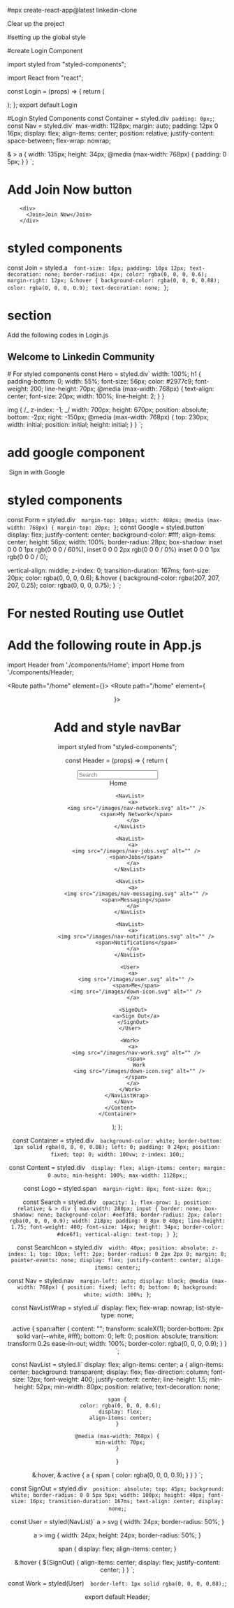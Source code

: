 #npx create-react-app@latest linkedin-clone

Clear up the project

#setting up the global style

#create Login Component

import styled from "styled-components";

import React from "react";

const Login = (props) => {
return (
<Container>

<Nav>
<a href="/">
<img src="/images/login-logo.svg" alt="" />
</a>
</Nav>
</Container>
);
};
export default Login

#Login Styled Components
const Container = styled.div` padding: 0px;`;
const Nav = styled.div`
max-width: 1128px;
margin: auto;
padding: 12px 0 16px;
display: flex;
align-items: center;
position: relative;
justify-content: space-between;
flex-wrap: nowrap;

& > a {
width: 135px;
height: 34px;
@media (max-width: 768px) {
padding: 0 5px;
}
}
`;

# Add Join Now button

        <div>
          <Join>Join Now</Join>
        </div>

# styled components

const Join = styled.a`  font-size: 16px;
  padding: 10px 12px;
  text-decoration: none;
  border-radius: 4px;
  color: rgba(0, 0, 0, 0.6);
  margin-right: 12px;
  &:hover {
    background-color: rgba(0, 0, 0, 0.08);
    color: rgba(0, 0, 0, 0.9);
    text-decoration: none;
  }`;

# section

Add the following codes in Login.js

  <Section>
        <Hero>
          <h1>Welcome to Linkedin Community</h1>
          <img src="/images/login-hero.svg" alt="" />
        </Hero>
      </Section>
  # For styled components
  const Hero = styled.div`
  width: 100%;
  h1 {
    padding-bottom: 0;
    width: 55%;
    font-size: 56px;
    color: #2977c9;
    font-weight: 200;
    line-height: 70px;
    @media (max-width: 768px) {
      text-align: center;
      font-size: 20px;
      width: 100%;
      line-height: 2;
    }
  }

img {
/_ z-index: -1; _/
width: 700px;
height: 670px;
position: absolute;
bottom: -2px;
right: -150px;
@media (max-width: 768px) {
top: 230px;
width: initial;
position: initial;
height: initial;
}
}
`;

# add google component

 <Form>
          <Google>
            <img src="/images/google.svg" alt="" />
            Sign in with Google
          </Google>
        </Form>

# styled components

const Form = styled.div`  margin-top: 100px;
  width: 408px;
  @media (max-width: 768px) {
    margin-top: 20px;
  }`;
const Google = styled.button`
display: flex;
justify-content: center;
background-color: #fff;
align-items: center;
height: 56px;
width: 100%;
border-radius: 28px;
box-shadow: inset 0 0 0 1px rgb(0 0 0 / 60%),
inset 0 0 0 2px rgb(0 0 0 / 0%) inset 0 0 0 1px rgb(0 0 0 / 0);

vertical-align: middle;
z-index: 0;
transition-duration: 167ms;
font-size: 20px;
color: rgba(0, 0, 0, 0.6);
&:hover {
background-color: rgba(207, 207, 207, 0.25);
color: rgba(0, 0, 0, 0.75);
}
`;

# For nested Routing use Outlet

# Add the following route in App.js

import Header from './components/Home';
import Home from './components/Header;

<Route path="/home" element={<Home />}>
<Route path="/home" element={<Header />}></Route>
</Route>

# Add and style navBar

import styled from "styled-components";

const Header = (props) => {
return (
<Container>
<Content>
<Logo>
<a href="/home">
<img src="/images/home-logo.svg" alt="" />
</a>
</Logo>
<Search>
<div>
<input type="text" placeholder="Search" />
</div>
<SearchIcon>
<img src="/images/search-icon.svg" alt="" />
</SearchIcon>
</Search>
<Nav>
<NavListWrap>
<NavList className="active">
<a>
<img src="/images/nav-home.svg" alt="" />
<span>Home</span>
</a>
</NavList>

            <NavList>
              <a>
                <img src="/images/nav-network.svg" alt="" />
                <span>My Network</span>
              </a>
            </NavList>

            <NavList>
              <a>
                <img src="/images/nav-jobs.svg" alt="" />
                <span>Jobs</span>
              </a>
            </NavList>

            <NavList>
              <a>
                <img src="/images/nav-messaging.svg" alt="" />
                <span>Messaging</span>
              </a>
            </NavList>

            <NavList>
              <a>
                <img src="/images/nav-notifications.svg" alt="" />
                <span>Notifications</span>
              </a>
            </NavList>

            <User>
              <a>
                <img src="/images/user.svg" alt="" />
                <span>Me</span>
                <img src="/images/down-icon.svg" alt="" />
              </a>

              <SignOut>
                <a>Sign Out</a>
              </SignOut>
            </User>

            <Work>
              <a>
                <img src="/images/nav-work.svg" alt="" />
                <span>
                  Work
                  <img src="/images/down-icon.svg" alt="" />
                </span>
              </a>
            </Work>
          </NavListWrap>
        </Nav>
      </Content>
    </Container>

);
};

const Container = styled.div`  background-color: white;
  border-bottom: 1px solid rgba(0, 0, 0, 0.08);
  left: 0;
  padding: 0 24px;
  position: fixed;
  top: 0;
  width: 100vw;
  z-index: 100;`;

const Content = styled.div`  display: flex;
  align-items: center;
  margin: 0 auto;
  min-height: 100%;
  max-width: 1128px;`;

const Logo = styled.span`  margin-right: 8px;
  font-size: 0px;`;

const Search = styled.div`  opacity: 1;
  flex-grow: 1;
  position: relative;
  & > div {
    max-width: 280px;
    input {
      border: none;
      box-shadow: none;
      background-color: #eef3f8;
      border-radius: 2px;
      color: rgba(0, 0, 0, 0.9);
      width: 218px;
      padding: 0 8px 0 40px;
      line-height: 1.75;
      font-weight: 400;
      font-size: 14px;
      height: 34px;
      border-color: #dce6f1;
      vertical-align: text-top;
    }
  }`;

const SearchIcon = styled.div`  width: 40px;
  position: absolute;
  z-index: 1;
  top: 10px;
  left: 2px;
  border-radius: 0 2px 2px 0;
  margin: 0;
  pointer-events: none;
  display: flex;
  justify-content: center;
  align-items: center;`;

const Nav = styled.nav`  margin-left: auto;
  display: block;
  @media (max-width: 768px) {
    position: fixed;
    left: 0;
    bottom: 0;
    background: white;
    width: 100%;
  }`;

const NavListWrap = styled.ul`
display: flex;
flex-wrap: nowrap;
list-style-type: none;

.active {
span:after {
content: "";
transform: scaleX(1);
border-bottom: 2px solid var(--white, #fff);
bottom: 0;
left: 0;
position: absolute;
transition: transform 0.2s ease-in-out;
width: 100%;
border-color: rgba(0, 0, 0, 0.9);
}
}
`;

const NavList = styled.li`
display: flex;
align-items: center;
a {
align-items: center;
background: transparent;
display: flex;
flex-direction: column;
font-size: 12px;
font-weight: 400;
justify-content: center;
line-height: 1.5;
min-height: 52px;
min-width: 80px;
position: relative;
text-decoration: none;

    span {
      color: rgba(0, 0, 0, 0.6);
      display: flex;
      align-items: center;
    }

    @media (max-width: 768px) {
      min-width: 70px;
    }

}

&:hover,
&:active {
a {
span {
color: rgba(0, 0, 0, 0.9);
}
}
}
`;

const SignOut = styled.div`  position: absolute;
  top: 45px;
  background: white;
  border-radius: 0 0 5px 5px;
  width: 100px;
  height: 40px;
  font-size: 16px;
  transition-duration: 167ms;
  text-align: center;
  display: none;`;

const User = styled(NavList)`
a > svg {
width: 24px;
border-radius: 50%;
}

a > img {
width: 24px;
height: 24px;
border-radius: 50%;
}

span {
display: flex;
align-items: center;
}

&:hover {
${SignOut} {
align-items: center;
display: flex;
justify-content: center;
}
}
`;

const Work = styled(User)`  border-left: 1px solid rgba(0, 0, 0, 0.08);`;

export default Header;
